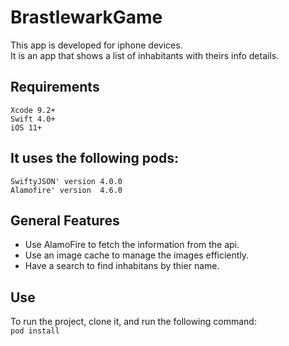 # BrastlewarkGame
This app is developed for iphone devices.</br>
It is an app that shows a list of inhabitants with theirs info details.

## Requirements
 ` Xcode 9.2+ `</br>
 ` Swift 4.0+ `</br>
 ` iOS 11+ `</br>


## It uses the following pods:

  `SwiftyJSON' version 4.0.0`</br>
  `Alamofire' version  4.6.0`

## General Features
 - Use AlamoFire to fetch the information from the api. </br>
 - Use an image cache to manage the images efficiently. </br>
 - Have a search to find inhabitans by thier name. </br>

## Use
To run the project, clone it, and run the following command:</br>
`pod install`

